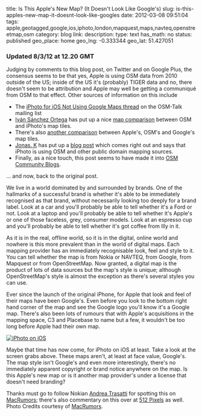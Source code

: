 title: Is This Apple's New Map? (It Doesn't Look Like Google's)
slug: is-this-apples-new-map-it-doesnt-look-like-googles
date: 2012-03-08 09:51:04
tags: apple,geotagged,google,ios,iphoto,london,mapquest,maps,navteq,openstreetmap,osm
category: blog
link: 
description: 
type: text
has_math: no
status: published
geo_place: home
geo_lng: -0.333344
geo_lat: 51.427051

### Updated 8/3/12 at 12.20 GMT


Judging by comments to this blog post, on Twitter and on Google Plus, the consensus seems to be that yes, Apple is using OSM data from 2010 outside of the US; inside of the US it's (probably) TIGER data and no, there doesn't seem to be attribution and Apple may well be getting a communiqué from OSM to that effect. Other sources of information on this include
* The [iPhoto for iOS Not Using Google Maps thread](http://lists.openstreetmap.org/pipermail/talk/2012-March/062202.html "http://lists.openstreetmap.org/pipermail/talk/2012-March/062202.html") on the OSM-Talk mailing list
* [Iván Sánchez Ortega](https://twitter.com/#!/realivansanchez "https://twitter.com/#!/realivansanchez") has put up a nice [map comparison](http://ivan.sanchezortega.es/leaflet-apple.php "http://ivan.sanchezortega.es/leaflet-apple.php") between OSM and iPhoto's map tiles.
* There's also [another comparison](http://www.refnum.com/tmp/apple.html "http://www.refnum.com/tmp/apple.html") between Apple's, OSM's and Google's map tiles.
* [Jonas. K](https://twitter.com/#!/jokru "https://twitter.com/#!/jokru") has put up a [blog post](http://jokru.tumblr.com/post/18929681613 "http://jokru.tumblr.com/post/18929681613") which comes right out and says that iPhoto is using OSM and other public domain mapping sources.
* Finally, as a nice touch, this post seems to have made it into [OSM Community Blogs](http://blogs.openstreetmap.org/ "http://blogs.openstreetmap.org/").

<!-- TEASER_END -->

... and now, back to the original post.

We live in a world dominated by and surrounded by brands. One of the hallmarks of a successful brand is whether it's able to be immediately recognised as that brand, without necessarily looking too deeply for a brand label. Look at a car and you'll probably be able to tell whether it's a Ford or not. Look at a laptop and you'll probably be able to tell whether it's Apple's or one of those faceless, grey, consumer models. Look at an espresso cup and you'll probably be able to tell whether it's got coffee from Illy in it.

As it is in the real, offline world, so it is in the digital, online world and nowhere is this more prevalent than in the world of digital maps. Each mapping provider has an immediately recognisable look, feel and style to it. You can tell whether the map is from Nokia or NAVTEQ, from Google, from Mapquest or from OpenStreetMap. Now granted, a digital map is the product of lots of data sources but the map's style is unique; although OpenStreetMap's style is almost the exception as there's several styles you can use.

Ever since the launch of the original iPhone, for Apple that look and feel of their maps have been Google's. Even before you look to the bottom right hand corner of the map and see the Google logo you'll know it's a Google map. There's also been lots of rumours that with Apple's acquisitions in the mapping space, C3 and Placebase to name but a few, it wouldn't be too long before Apple had their own map.

[![](/wp-content/uploads/2012/03/iphotoiosmaps.jpg "iPhoto on iOS")](/wp-content/uploads/2012/03/iphotoiosmaps.jpg "/wp-content/uploads/2012/03/iphotoiosmaps.jpg")

Maybe that time has now come, for iPhoto on iOS at least. Take a look at the screen grabs above. These maps aren't, at least at face value, Google's. The map style isn't Google's and even more interestingly, there's no immediately apparent copyright or brand notice anywhere on the map. Is this Apple's new map or is it another map provider's under a license that doesn't need branding?

Thanks must go to follow Nokian [Andrea Trasatti](https://twitter.com/#!/andreatrasatti "https://twitter.com/#!/andreatrasatti") for spotting this on [MacRumors](http://forums.macrumors.com/showthread.php?t=1335588 "http://forums.macrumors.com/showthread.php?t=1335588"); there's also commentary on this over at [512 Pixels](http://512pixels.net/iphoto-for-ios-not-using-google-maps/ "http://512pixels.net/iphoto-for-ios-not-using-google-maps/") as well.
Photo Credits courtesy of [MacRumors](http://forums.macrumors.com/showthread.php?t=1335588 "http://forums.macrumors.com/showthread.php?t=1335588").


